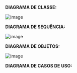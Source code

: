 **DIAGRAMA DE CLASSE:**

![image](https://github.com/Fredon1301/Fase-1-Diagramas-UML/assets/109442178/099f9848-5bac-48b7-9b0b-9368668f367e)



**DIAGRAMA DE SEQUÊNCIA:**

![image](https://github.com/Fredon1301/Fase-1-Diagramas-UML/assets/109442178/c2ef6b6d-90b8-4eae-b3b9-35714eb6c9d1)


**DIAGRAMA DE OBJETOS:**

![image](https://github.com/Fredon1301/Fase-1-Diagramas-UML/assets/109442178/6446b1af-b7ce-44d6-b6e8-e360db8330f2)


**DIAGRAMA DE CASOS DE USO:**
